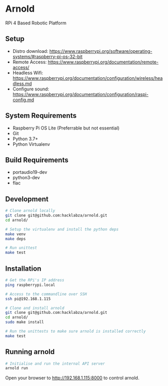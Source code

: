 # Arnold
RPi 4 Based Robotic Platform

## Setup

 - Distro download: https://www.raspberrypi.org/software/operating-systems/#raspberry-pi-os-32-bit
 - Remote Access: https://www.raspberrypi.org/documentation/remote-access/
 - Headless Wifi: https://www.raspberrypi.org/documentation/configuration/wireless/headless.md
 - Configure sound: https://www.raspberrypi.org/documentation/configuration/raspi-config.md

## System Requirements

 - Raspberry Pi OS Lite (Preferrable but not essential)
 - Git
 - Python 3.7+
 - Python Virtualenv

## Build Requirements

 - portaudio19-dev
 - python3-dev
 - flac

## Development

```bash
# Clone arnold locally
git clone git@github.com:hacklabza/arnold.git
cd arnold/

# Setup the virtualenv and install the python deps
make venv
make deps

# Run unittest
make test
```

## Installation

```bash
# Get the RPi's IP address
ping raspberrypi.local

# Access to the commandline over SSH
ssh pi@192.168.1.115

# Clone and install arnold
git clone git@github.com:hacklabza/arnold.git
cd arnold/
sudo make install

# Run the unittests to make sure arnold is installed correctly
make test
```

## Running arnold

```bash
# Initialise and run the internal API server
arnold run
```

Open your browser to http://192.168.1.115:8000 to control arnold.
